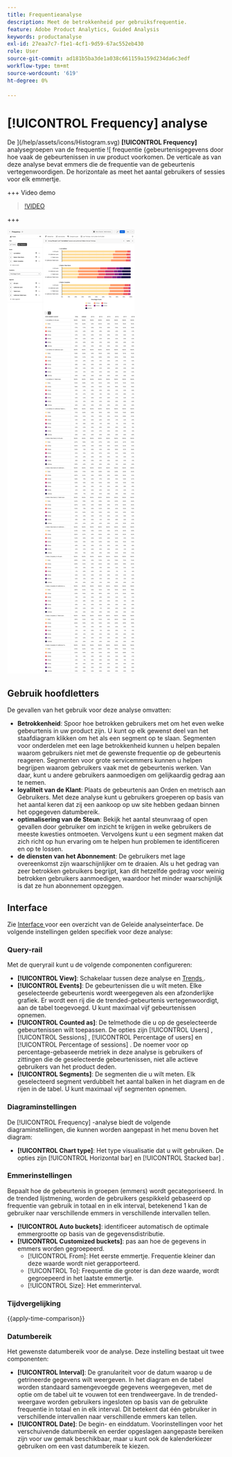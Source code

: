 ```yaml
---
title: Frequentieanalyse
description: Meet de betrokkenheid per gebruiksfrequentie.
feature: Adobe Product Analytics, Guided Analysis
keywords: productanalyse
exl-id: 27eaa7c7-f1e1-4cf1-9d59-67ac552eb430
role: User
source-git-commit: ad181b5ba3de1a038c661159a159d234da6c3edf
workflow-type: tm+mt
source-wordcount: '619'
ht-degree: 0%

---
```


# [!UICONTROL Frequency] analyse

De ](/help/assets/icons/Histogram.svg) **[!UICONTROL Frequency]** analysegroepen van de frequentie ![ frequentie {gebeurtenisgegevens door hoe vaak de gebeurtenissen in uw product voorkomen. De verticale as van deze analyse bevat emmers die de frequentie van de gebeurtenis vertegenwoordigen. De horizontale as meet het aantal gebruikers of sessies voor elk emmertje.

+++ Video demo

>[!VIDEO](https://video.tv.adobe.com/v/3428089/?learn=on)

+++

![ Frequentie ](../assets/frequency.png)

## Gebruik hoofdletters

De gevallen van het gebruik voor deze analyse omvatten:

* **Betrokkenheid**: Spoor hoe betrokken gebruikers met om het even welke gebeurtenis in uw product zijn. U kunt op elk gewenst deel van het staafdiagram klikken om het als een segment op te slaan. Segmenten voor onderdelen met een lage betrokkenheid kunnen u helpen bepalen waarom gebruikers niet met de gewenste frequentie op de gebeurtenis reageren. Segmenten voor grote servicemmers kunnen u helpen begrijpen waarom gebruikers vaak met de gebeurtenis werken. Van daar, kunt u andere gebruikers aanmoedigen om gelijkaardig gedrag aan te nemen.
* **loyaliteit van de Klant**: Plaats de gebeurtenis aan Orden en metrisch aan Gebruikers. Met deze analyse kunt u gebruikers groeperen op basis van het aantal keren dat zij een aankoop op uw site hebben gedaan binnen het opgegeven datumbereik.
* **optimalisering van de Steun**: Bekijk het aantal steunvraag of open gevallen door gebruiker om inzicht te krijgen in welke gebruikers de meeste kwesties ontmoeten. Vervolgens kunt u een segment maken dat zich richt op hun ervaring om te helpen hun problemen te identificeren en op te lossen.
* **de diensten van het Abonnement**: De gebruikers met lage overeenkomst zijn waarschijnlijker om te draaien. Als u het gedrag van zeer betrokken gebruikers begrijpt, kan dit hetzelfde gedrag voor weinig betrokken gebruikers aanmoedigen, waardoor het minder waarschijnlijk is dat ze hun abonnement opzeggen.

## Interface

Zie [ Interface ](../overview.md#interface) voor een overzicht van de Geleide analyseinterface. De volgende instellingen gelden specifiek voor deze analyse:

### Query-rail

Met de queryrail kunt u de volgende componenten configureren:

* **[!UICONTROL View]**: Schakelaar tussen deze analyse en [ Trends ](trends.md).
* **[!UICONTROL Events]**: De gebeurtenissen die u wilt meten. Elke geselecteerde gebeurtenis wordt weergegeven als een afzonderlijke grafiek. Er wordt een rij die de trended-gebeurtenis vertegenwoordigt, aan de tabel toegevoegd. U kunt maximaal vijf gebeurtenissen opnemen.
* **[!UICONTROL Counted as]**: De telmethode die u op de geselecteerde gebeurtenissen wilt toepassen. De opties zijn [!UICONTROL Users] , [!UICONTROL Sessions] , [!UICONTROL Percentage of users] en [!UICONTROL Percentage of sessions] . De noemer voor op percentage-gebaseerde metriek in deze analyse is gebruikers of zittingen die de geselecteerde gebeurtenissen, niet alle actieve gebruikers van het product deden.
* **[!UICONTROL Segments]**: De segmenten die u wilt meten. Elk geselecteerd segment verdubbelt het aantal balken in het diagram en de rijen in de tabel. U kunt maximaal vijf segmenten opnemen.

### Diagraminstellingen

De [!UICONTROL Frequency] -analyse biedt de volgende diagraminstellingen, die kunnen worden aangepast in het menu boven het diagram:

* **[!UICONTROL Chart type]**: Het type visualisatie dat u wilt gebruiken. De opties zijn [!UICONTROL Horizontal bar] en [!UICONTROL Stacked bar] .

### Emmerinstellingen

Bepaalt hoe de gebeurtenis in groepen (emmers) wordt gecategoriseerd. In de trended lijstmening, worden de gebruikers gespikkeld gebaseerd op frequentie van gebruik in totaal en in elk interval, betekenend 1 kan de gebruiker naar verschillende emmers in verschillende intervallen tellen.

* **[!UICONTROL Auto buckets]**: identificeer automatisch de optimale emmergrootte op basis van de gegevensdistributie.
* **[!UICONTROL Customized buckets]**: pas aan hoe de gegevens in emmers worden gegroepeerd.
   * [!UICONTROL From]: Het eerste emmertje. Frequentie kleiner dan deze waarde wordt niet gerapporteerd.
   * [!UICONTROL To]: Frequentie die groter is dan deze waarde, wordt gegroepeerd in het laatste emmertje.
   * [!UICONTROL Size]: Het emmerinterval.

### Tijdvergelijking

{{apply-time-comparison}}

### Datumbereik

Het gewenste datumbereik voor de analyse. Deze instelling bestaat uit twee componenten:

* **[!UICONTROL Interval]**: De granulariteit voor de datum waarop u de getrineerde gegevens wilt weergeven. In het diagram en de tabel worden standaard samengevoegde gegevens weergegeven, met de optie om de tabel uit te vouwen tot een trendweergave. In de trended-weergave worden gebruikers ingesloten op basis van de gebruikte frequentie in totaal en in elk interval. Dit betekent dat één gebruiker in verschillende intervallen naar verschillende emmers kan tellen.
* **[!UICONTROL Date]**: De begin- en einddatum. Voorinstellingen voor het verschuivende datumbereik en eerder opgeslagen aangepaste bereiken zijn voor uw gemak beschikbaar, maar u kunt ook de kalenderkiezer gebruiken om een vast datumbereik te kiezen.
